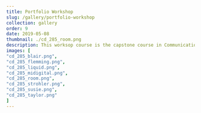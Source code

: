 ```yaml
---
title: Portfolio Workshop
slug: /gallery/portfolio-workshop
collection: gallery
order: 9
date: 2019-05-08
thumbnail: ./cd_285_room.png
description: This worksop course is the capstone course in Communication Design curriculum. This course will assist students in becoming professional members of the new digital media design market. Students will be revising, developing and assembling a portfolio in both hard-copy and digital formats. Guest speakers from various communication design fields will critique and evaluation students' portfolios during class time and at the final capstone portfolio-day presentation.
images: [
"cd_285_blair.png",
"cd_285_flemming.png",
"cd_285_liquid.png",
"cd_285_midigital.png",
"cd_285_room.png",
"cd_285_strohler.png",
"cd_285_susie.png",
"cd_285_taylor.png"
]
---
```

